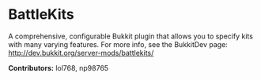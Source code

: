 BattleKits
========

A comprehensive, configurable Bukkit plugin that allows you to specify kits with many varying features.
For more info, see the BukkitDev page:
http://dev.bukkit.org/server-mods/battlekits/

<b>Contributors:</b>
lol768, np98765